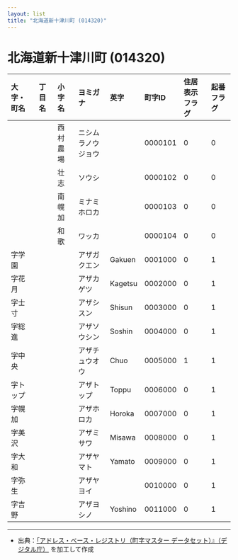 ```yaml
---
layout: list
title: "北海道新十津川町 (014320)"
---
```


# 北海道新十津川町 (014320)

| 大字・町名 | 丁目名 | 小字名 | ヨミガナ | 英字 | 町字ID | 住居表示フラグ | 起番フラグ |
|:---|:---|:---|:---|:---|:---|:---|:---|
|  |  | 西村農場 |   ニシムラノウジョウ |  | 0000101 | 0 | 0 |
|  |  | 壮志 |   ソウシ |  | 0000102 | 0 | 0 |
|  |  | 南幌加 |   ミナミホロカ |  | 0000103 | 0 | 0 |
|  |  | 和歌 |   ワッカ |  | 0000104 | 0 | 0 |
| 字学園 |  |  | アザガクエン   | Gakuen | 0001000 | 0 | 1 |
| 字花月 |  |  | アザカゲツ   | Kagetsu | 0002000 | 0 | 1 |
| 字士寸 |  |  | アザシスン   | Shisun | 0003000 | 0 | 1 |
| 字総進 |  |  | アザソウシン   | Soshin | 0004000 | 0 | 1 |
| 字中央 |  |  | アザチュウオウ   | Chuo | 0005000 | 1 | 1 |
| 字トップ |  |  | アザトップ   | Toppu | 0006000 | 0 | 1 |
| 字幌加 |  |  | アザホロカ   | Horoka | 0007000 | 0 | 1 |
| 字美沢 |  |  | アザミサワ   | Misawa | 0008000 | 0 | 1 |
| 字大和 |  |  | アザヤマト   | Yamato | 0009000 | 0 | 1 |
| 字弥生 |  |  | アザヤヨイ   |  | 0010000 | 0 | 1 |
| 字吉野 |  |  | アザヨシノ   | Yoshino | 0011000 | 0 | 1 |

---

- 出典：[「アドレス・ベース・レジストリ（町字マスター データセット）』（デジタル庁）](https://www.digital.go.jp/policies/base_registry_address/) を加工して作成